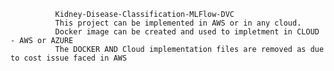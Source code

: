               Kidney-Disease-Classification-MLFlow-DVC
              This project can be implemented in AWS or in any cloud.
              Docker image can be created and used to impletment in CLOUD - AWS or AZURE
              The DOCKER AND Cloud implementation files are removed as due to cost issue faced in AWS
              
